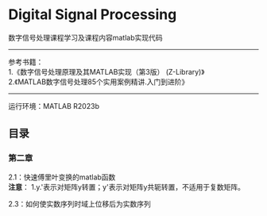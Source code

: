 # Digital Signal Processing
数字信号处理课程学习及课程内容matlab实现代码<br>

---
参考书籍：<br>
1.《数字信号处理原理及其MATLAB实现（第3版） (Z-Library)》<br>
2.《MATLAB数字信号处理85个实用案例精讲.入门到进阶》<br>

---
运行环境：MATLAB R2023b<br>

## 目录
### 第二章
2.1：快速傅里叶变换的matlab函数<br>
**注意**：
1.y.'表示对矩阵y转置；y'表示对矩阵y共轭转置，不适用于复数矩阵。<br>

2.3：如何使实数序列时域上位移后为实数序列<br>
